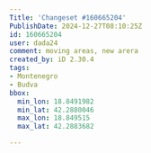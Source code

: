 ```yaml
---
Title: 'Changeset #160665204'
PublishDate: 2024-12-27T08:10:25Z
id: 160665204
user: dada24
comment: moving areas, new arera
created_by: iD 2.30.4
tags:
- Montenegro
- Budva
bbox:
  min_lon: 18.8491982
  min_lat: 42.2880046
  max_lon: 18.849515
  max_lat: 42.2883682

---
```

